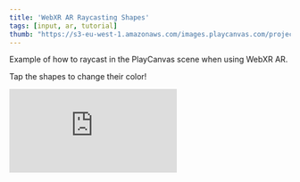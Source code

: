 ```yaml
---
title: 'WebXR AR Raycasting Shapes'
tags: [input, ar, tutorial]
thumb: "https://s3-eu-west-1.amazonaws.com/images.playcanvas.com/projects/12/884783/E2030C-image-75.jpg"
---
```


Example of how to raycast in the PlayCanvas scene when using WebXR AR.

Tap the shapes to change their color!

<div className="iframe-container">
    <iframe loading="lazy" src="https://playcanv.as/p/qiLEOeL7/" title="WebXR AR Raycasting Shapes" webkitallowfullscreen="true" mozallowfullscreen="true" allow="autoplay" allowfullscreen="true" allowvr="" scrolling="no" frameborder="0" />
</div>
